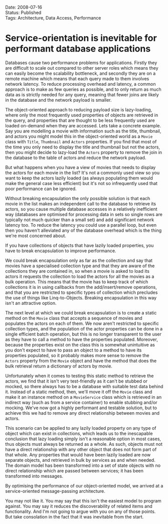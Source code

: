 Date: 2008-07-16  
Status: Published  
Tags: Architecture, Data Access, Performance

# Service-orientation is inevitable for performant database applications

Databases cause two performance problems for applications. Firstly they are difficult to scale out compared to other server roles which means they can easily become the scalability bottleneck, and secondly they are on a remote machine which means that each query made to them involves network latency. To reduce processing overhead and latency, a common approach is to make as few queries as possible, and to only return as much data as is strictly needed for any query, meaning that fewer joins are likely in the database and the network payload is smaller.

The object-oriented approach to reducing payload size is lazy-loading, where only the most frequently used properties of objects are retrieved in the query, and properties that are thought to be less frequently used are loaded on-demand when they are accessed. Lets take a concrete example. Say you are modelling a movie with information such as the title, thumbnail, and actors you might model this in the object-oriented world as a `Movie` class with `Title`, `Thumbnail` and `Actors` properties. If you find that most of the time you only need to display the title and thumbnail but not the actors, then you might decide to lazy-load the `Actors` property to remove the join in the database to the table of actors and reduce the network payload.

But what happens when you have a view of movies that needs to display the actors for each movie in the list? It's not a commonly used view so you want to keep the actors lazily loaded (as always populating them would make the general case less efficient) but it's not so infrequently used that poor performance can be ignored.

Without breaking encapsulation the only possible solution is that each movie in the list makes an independent call to the database to retrieve its actors, so you cause multiple database accesses in a relatively inefficient way (databases are optimised for processing data in sets so single rows are typically not much quicker than a small set) and add significant network latency too. To reduce the latency you could use a parallel loop, but even then you haven't alleviated any of the database overhead which is the thing we're most concerned about.

If you have collections of objects that have lazily loaded properties, you have to break encapsulation to improve performance.

We could break encapsulation only as far as the collection and say that movies have a specialised collection type and that they are aware of the collections they are contained in, so when a movie is asked to load its actors it requests the collection to load the actors for all the movies as a bulk operation. This means that the movie has to keep track of which collections it is in using callbacks from the add/insert/remove operations, and that you are restricted to specific types of collection which precludes the use of things like Linq-to-Objects. Breaking encapsulation in this way isn't an attractive option.

The next level at which we could break encapsulation is to create a static method on the `Movie` class that accepts a sequence of movies and populates the actors on each of them. We now aren't restricted to specific collection types, and the population of the actor properties can be done in a single efficient batch operation, but this is no longer transparent to the user as they have to call a method to have the properties populated. Moreover, because the properties exist on the class this is somewhat unintuitive as you don't expect to have to pass an object to a method to have its properties populated, so it probably makes more sense to remove the `Actors` property from the `Movie` object and have the method that does the bulk retrieval return a dictionary of actors by movie.

Unfortunately when it comes to testing this static method to retrieve the actors, we find that it isn't very test-friendly as it can't be stubbed or mocked, so there always has to be a database with suitable test data behind it. Instead of a static method, then, we'll move it off the `Movie` class and make it an instance method on a `MovieService` class which is retrieved in an indirect way (such as from a service container) to enable stubbing and/or mocking. We've now got a highly performant and testable solution, but to achieve this we had to remove any direct relationship between movies and actors.

This scenario can be applied to any lazily loaded property on any type of object which can exist in collections, which leads us to the inescapable conclusion that lazy loading simply isn't a reasonable option in most cases, thus objects must always be returned as a whole. As such, objects must not have a direct relationship with any other object that does not form part of that whole. Any properties that would have been lazily loaded are now separate objects, and retrieved in bulk by services as and when needed. The domain model has been transformed into a set of state objects with no direct relationship which are passed between services; it has been transformed into messages.

By optimising the performance of our object-oriented model, we arrived at a service-oriented message-passing architecture.

You may not like it. You may say that this isn't the easiest model to program against. You may say it reduces the discoverability of related items and functionality. And I'm not going to argue with you on any of those points. But take consolation in the fact that it was inevitable from the start.